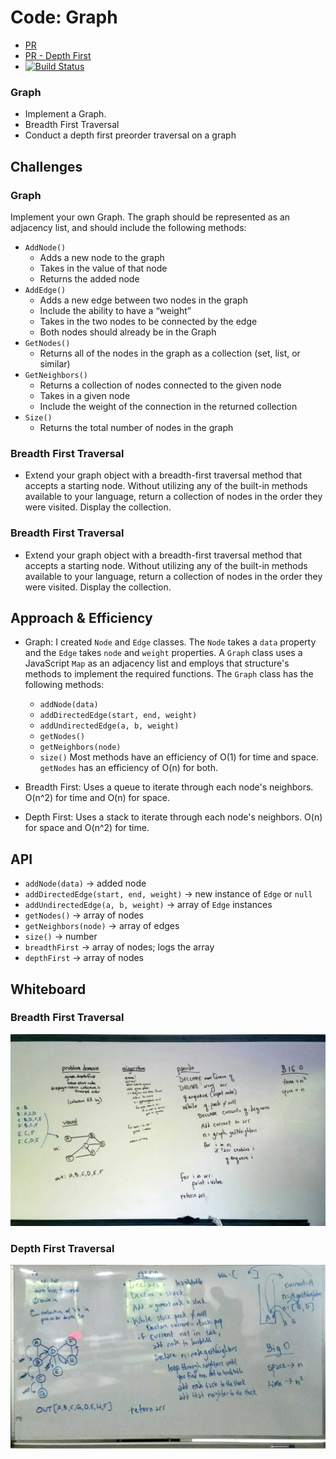 # Code: Graph
* [PR](https://github.com/charmedsatyr-401-advanced-javascript/data-structures-and-algorithms/pull/26)
* [PR - Depth First](https://github.com/charmedsatyr-401-advanced-javascript/data-structures-and-algorithms/pull/28)
* [![Build Status](https://travis-ci.org/charmedsatyr-401-advanced-javascript/data-structures-and-algorithms.svg?branch=depthFirst)](https://travis-ci.org/charmedsatyr-401-advanced-javascript/data-structures-and-algorithms)

### Graph
* Implement a Graph.
* Breadth First Traversal
* Conduct a depth first preorder traversal on a graph

## Challenges
### Graph
Implement your own Graph. The graph should be represented as an adjacency list, and should include the following methods:
* `AddNode()`
  * Adds a new node to the graph
  * Takes in the value of that node
  * Returns the added node
* `AddEdge()`
  * Adds a new edge between two nodes in the graph
  * Include the ability to have a “weight”
  * Takes in the two nodes to be connected by the edge
  * Both nodes should already be in the Graph
* `GetNodes()`
  * Returns all of the nodes in the graph as a collection (set, list, or similar)
* `GetNeighbors()`
  * Returns a collection of nodes connected to the given node
  * Takes in a given node
  * Include the weight of the connection in the returned collection
* `Size()`
  * Returns the total number of nodes in the graph
### Breadth First Traversal
* Extend your graph object with a breadth-first traversal method that accepts a starting node. Without utilizing any of the built-in methods available to your language, return a collection of nodes in the order they were visited. Display the collection.

### Breadth First Traversal
* Extend your graph object with a breadth-first traversal method that accepts a starting node. Without utilizing any of the built-in methods available to your language, return a collection of nodes in the order they were visited. Display the collection.


## Approach & Efficiency
* Graph: I created `Node` and `Edge` classes. The `Node` takes a `data` property and the `Edge` takes `node` and `weight` properties. A `Graph` class uses a JavaScript `Map` as an adjacency list and employs that structure's methods to implement the required functions. The `Graph` class has the following methods:

  * `addNode(data)`
  * `addDirectedEdge(start, end, weight)`
  * `addUndirectedEdge(a, b, weight)`
  * `getNodes()`
  * `getNeighbors(node)`
  * `size()`
  Most methods have an efficiency of O(1) for time and space. `getNodes` has an efficiency of O(n) for both.
* Breadth First: Uses a queue to iterate through each node's neighbors. O(n^2) for time and O(n) for space.
* Depth First: Uses a stack to iterate through each node's neighbors. O(n) for space and O(n^2) for time.

## API
* `addNode(data)` → added node
* `addDirectedEdge(start, end, weight)` → new instance of `Edge` or `null`
* `addUndirectedEdge(a, b, weight)` → array of `Edge` instances
* `getNodes()` → array of nodes
* `getNeighbors(node)` → array of edges
* `size()` → number
* `breadthFirst` → array of nodes; logs the array
* `depthFirst` → array of nodes

## Whiteboard

### Breadth First Traversal
![breadth-first-graph](../../assets/breadth-first-graph.jpg)

### Depth First Traversal
![depth-first-graph](../../assets/depth-first-graph.jpg)

